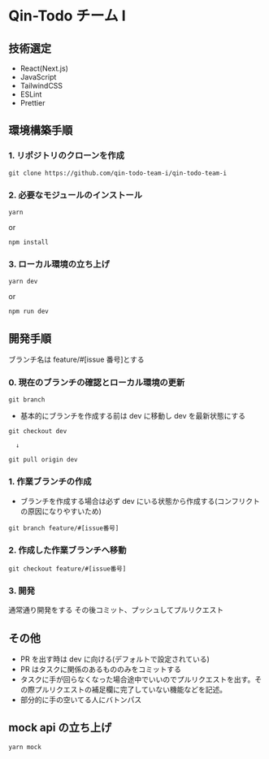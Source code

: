 # Qin-Todo チーム I

## 技術選定

- React(Next.js)
- JavaScript
- TailwindCSS
- ESLint
- Prettier

## 環境構築手順

### 1. リポジトリのクローンを作成

```
git clone https://github.com/qin-todo-team-i/qin-todo-team-i
```

### 2. 必要なモジュールのインストール

```
yarn
```

or

```
npm install
```

### 3. ローカル環境の立ち上げ

```
yarn dev
```

or

```
npm run dev
```

## 開発手順

ブランチ名は feature/#[issue 番号]とする

### 0. 現在のブランチの確認とローカル環境の更新

```
git branch
```

- 基本的にブランチを作成する前は dev に移動し dev を最新状態にする

```
git checkout dev
```

      ↓

```
git pull origin dev
```

### 1. 作業ブランチの作成

- ブランチを作成する場合は必ず dev にいる状態から作成する(コンフリクトの原因になりやすいため)

```
git branch feature/#[issue番号]
```

### 2. 作成した作業ブランチへ移動

```
git checkout feature/#[issue番号]
```

### 3. 開発

通常通り開発をする
その後コミット、プッシュしてプルリクエスト

## その他

- PR を出す時は dev に向ける(デフォルトで設定されている)
- PR はタスクに関係のあるもののみをコミットする
- タスクに手が回らなくなった場合途中でいいのでプルリクエストを出す。その際プルリクエストの補足欄に完了していない機能などを記述。
- 部分的に手の空いてる人にバトンパス

## mock api の立ち上げ

```
yarn mock
```
